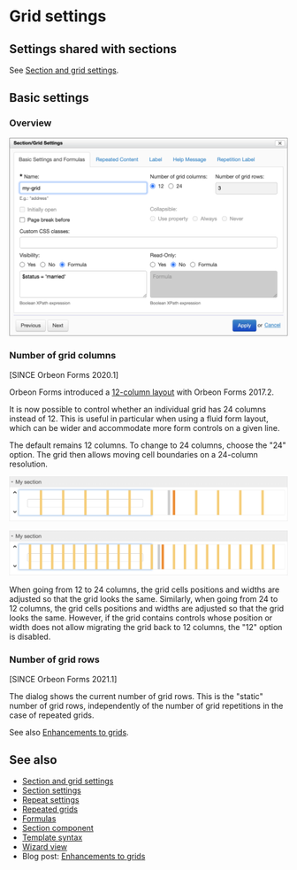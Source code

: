 # Grid settings

## Settings shared with sections

See [Section and grid settings](container-settings.md).

## Basic settings

### Overview

![](images/grid-settings.png)

### Number of grid columns

\[SINCE Orbeon Forms 2020.1\]

Orbeon Forms introduced a [12-column layout](/form-builder/form-area.md#the-12-column-layout) with Orbeon Forms 2017.2.

It is now possible to control whether an individual grid has 24 columns instead of 12. This is useful in particular when using a fluid form layout, which can be wider and accommodate more form controls on a given line. 

The default remains 12 columns. To change to 24 columns, choose the "24" option. The grid then allows moving cell boundaries on a 24-column resolution.

![Moving cell boundaries with a 12-column grid](images/grid-12-columns.png) 

![Moving cell boundaries with a 24-column grid](images/grid-24-columns.png)

When going from 12 to 24 columns, the grid cells positions and widths are adjusted so that the grid looks the same. Similarly, when going from 24 to 12 columns, the grid cells positions and widths are adjusted so that the grid looks the same. However, if the grid contains controls whose position or width does not allow migrating the grid back to 12 columns, the "12" option is disabled.

### Number of grid rows

[SINCE Orbeon Forms 2021.1]

The dialog shows the current number of grid rows. This is the "static" number of grid rows, independently of the number of grid repetitions in the case of repeated grids.

See also [Enhancements to grids](https://blog.orbeon.com/2021/09/enhancements-to-repeated-grids.html).

## See also

- [Section and grid settings](container-settings.md)
- [Section settings](section-settings.md)
- [Repeat settings](repeat-settings.md)
- [Repeated grids](repeated-grids.md)
- [Formulas](formulas.md)
- [Section component](/form-runner/component/section.md)
- [Template syntax](template-syntax.md)
- [Wizard view](/form-runner/feature/wizard-view.md)
- Blog post: [Enhancements to grids](https://blog.orbeon.com/2021/09/enhancements-to-repeated-grids.html)